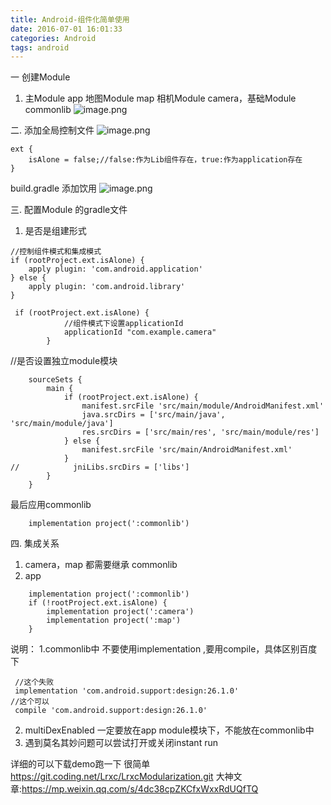 ```yaml
---
title: Android-组件化简单使用
date: 2016-07-01 16:01:33
categories: Android
tags: android
---
```


<meta name="referrer" content="no-referrer" />


一 创建Module 
1. 主Module app   地图Module map   相机Module camera，基础Module commonlib
![image.png](https://upload-images.jianshu.io/upload_images/2803682-44405c4adec4b9ac.png?imageMogr2/auto-orient/strip%7CimageView2/2/w/1240)

二. 添加全局控制文件
![image.png](https://upload-images.jianshu.io/upload_images/2803682-4d6986f2f998a68e.png?imageMogr2/auto-orient/strip%7CimageView2/2/w/1240)

```
ext {
    isAlone = false;//false:作为Lib组件存在，true:作为application存在
}
```
build.gradle 添加饮用
![image.png](https://upload-images.jianshu.io/upload_images/2803682-058cfb378c2e2859.png?imageMogr2/auto-orient/strip%7CimageView2/2/w/1240)

三. 配置Module 的gradle文件
1. 是否是组建形式
```
//控制组件模式和集成模式
if (rootProject.ext.isAlone) {
    apply plugin: 'com.android.application'
} else {
    apply plugin: 'com.android.library'
}
```
```
 if (rootProject.ext.isAlone) {
            //组件模式下设置applicationId
            applicationId "com.example.camera"
        }
```
//是否设置独立module模块
```
    sourceSets {
        main {
            if (rootProject.ext.isAlone) {
                manifest.srcFile 'src/main/module/AndroidManifest.xml'
                java.srcDirs = ['src/main/java', 'src/main/module/java']
                res.srcDirs = ['src/main/res', 'src/main/module/res']
            } else {
                manifest.srcFile 'src/main/AndroidManifest.xml'
            }
//            jniLibs.srcDirs = ['libs']
        }
    }
```

最后应用commonlib
```
    implementation project(':commonlib')
```
四. 集成关系
1. camera，map 都需要继承 commonlib
2. app
```
    implementation project(':commonlib')
    if (!rootProject.ext.isAlone) {
        implementation project(':camera')
        implementation project(':map')
    }
```

说明：
1.commonlib中 不要使用implementation ,要用compile，具体区别百度下
```
 //这个失败
 implementation 'com.android.support:design:26.1.0'
//这个可以
 compile 'com.android.support:design:26.1.0'
```
2. multiDexEnabled 一定要放在app module模块下，不能放在commonlib中
3. 遇到莫名其妙问题可以尝试打开或关闭instant run 

详细的可以下载demo跑一下 很简单 https://git.coding.net/Lrxc/LrxcModularization.git
大神文章:https://mp.weixin.qq.com/s/4dc38cpZKCfxWxxRdUQfTQ






